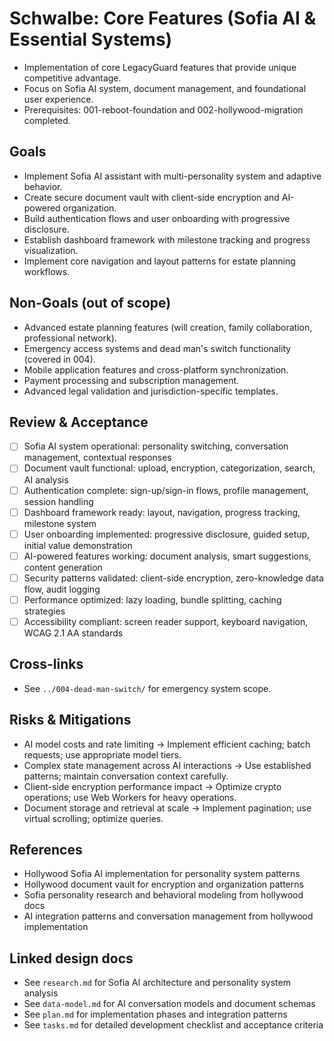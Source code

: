 # Schwalbe: Core Features (Sofia AI & Essential Systems)

- Implementation of core LegacyGuard features that provide unique competitive advantage.
- Focus on Sofia AI system, document management, and foundational user experience.
- Prerequisites: 001-reboot-foundation and 002-hollywood-migration completed.

## Goals

- Implement Sofia AI assistant with multi-personality system and adaptive behavior.
- Create secure document vault with client-side encryption and AI-powered organization.
- Build authentication flows and user onboarding with progressive disclosure.
- Establish dashboard framework with milestone tracking and progress visualization.
- Implement core navigation and layout patterns for estate planning workflows.

## Non-Goals (out of scope)

- Advanced estate planning features (will creation, family collaboration, professional network).
- Emergency access systems and dead man's switch functionality (covered in 004).
- Mobile application features and cross-platform synchronization.
- Payment processing and subscription management.
- Advanced legal validation and jurisdiction-specific templates.

## Review & Acceptance

- [ ] Sofia AI system operational: personality switching, conversation management, contextual responses
- [ ] Document vault functional: upload, encryption, categorization, search, AI analysis
- [ ] Authentication complete: sign-up/sign-in flows, profile management, session handling
- [ ] Dashboard framework ready: layout, navigation, progress tracking, milestone system
- [ ] User onboarding implemented: progressive disclosure, guided setup, initial value demonstration
- [ ] AI-powered features working: document analysis, smart suggestions, content generation
- [ ] Security patterns validated: client-side encryption, zero-knowledge data flow, audit logging
- [ ] Performance optimized: lazy loading, bundle splitting, caching strategies
- [ ] Accessibility compliant: screen reader support, keyboard navigation, WCAG 2.1 AA standards

## Cross-links

- See `../004-dead-man-switch/` for emergency system scope.

## Risks & Mitigations

- AI model costs and rate limiting → Implement efficient caching; batch requests; use appropriate model tiers.
- Complex state management across AI interactions → Use established patterns; maintain conversation context carefully.
- Client-side encryption performance impact → Optimize crypto operations; use Web Workers for heavy operations.
- Document storage and retrieval at scale → Implement pagination; use virtual scrolling; optimize queries.

## References

- Hollywood Sofia AI implementation for personality system patterns
- Hollywood document vault for encryption and organization patterns  
- Sofia personality research and behavioral modeling from hollywood docs
- AI integration patterns and conversation management from hollywood implementation

## Linked design docs

- See `research.md` for Sofia AI architecture and personality system analysis
- See `data-model.md` for AI conversation models and document schemas
- See `plan.md` for implementation phases and integration patterns
- See `tasks.md` for detailed development checklist and acceptance criteria

